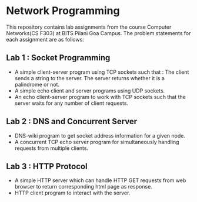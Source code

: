 # Network Programming
This repository contains lab assignments from the course Computer Networks(CS F303) at BITS Pilani Goa Campus. The problem statements for each assignment are as follows:
  
  ## Lab 1 : Socket Programming
  - A simple client-server program using TCP sockets such that : The client sends a string to the server. The server returns whether it is a palindrome or not.
  - A simple echo client and server programs using UDP sockets.
  - An echo client-server program to work with TCP sockets such that the server waits for any number of client requests.

  ## Lab 2 : DNS and Concurrent Server
  - DNS-wiki program to get socket address information for a given node.
  - A concurrent TCP echo server program for simultaneously handling requests from multiple clients.
  
  ## Lab 3 : HTTP Protocol
  - A simple HTTP server which can handle HTTP GET requests from web browser to return corresponding html page as response.
  - HTTP client program to interact with the server.
